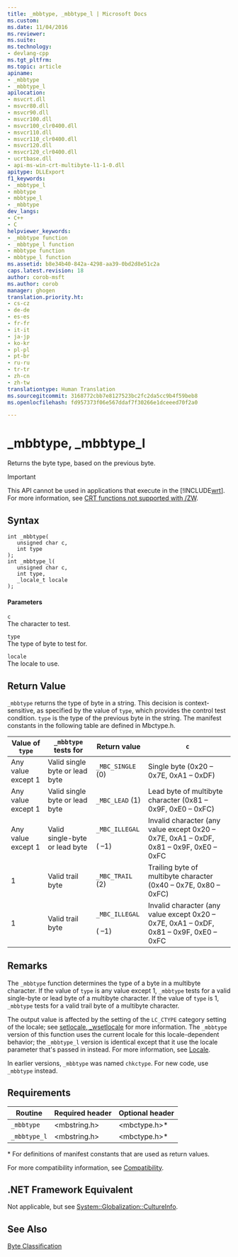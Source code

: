 ```yaml
---
title: _mbbtype, _mbbtype_l | Microsoft Docs
ms.custom: 
ms.date: 11/04/2016
ms.reviewer: 
ms.suite: 
ms.technology:
- devlang-cpp
ms.tgt_pltfrm: 
ms.topic: article
apiname:
- _mbbtype
- _mbbtype_l
apilocation:
- msvcrt.dll
- msvcr80.dll
- msvcr90.dll
- msvcr100.dll
- msvcr100_clr0400.dll
- msvcr110.dll
- msvcr110_clr0400.dll
- msvcr120.dll
- msvcr120_clr0400.dll
- ucrtbase.dll
- api-ms-win-crt-multibyte-l1-1-0.dll
apitype: DLLExport
f1_keywords:
- _mbbtype_l
- mbbtype
- mbbtype_l
- _mbbtype
dev_langs:
- C++
- C
helpviewer_keywords:
- _mbbtype function
- _mbbtype_l function
- mbbtype function
- mbbtype_l function
ms.assetid: b8e34b40-842a-4298-aa39-0bd2d8e51c2a
caps.latest.revision: 18
author: corob-msft
ms.author: corob
manager: ghogen
translation.priority.ht:
- cs-cz
- de-de
- es-es
- fr-fr
- it-it
- ja-jp
- ko-kr
- pl-pl
- pt-br
- ru-ru
- tr-tr
- zh-cn
- zh-tw
translationtype: Human Translation
ms.sourcegitcommit: 3168772cbb7e8127523bc2fc2da5cc9b4f59beb8
ms.openlocfilehash: fd957373f06e567ddaf7f30266e1dceeed70f2a0

---
```

# _mbbtype, _mbbtype_l
Returns the byte type, based on the previous byte.  
  
> [!IMPORTANT]
>  This API cannot be used in applications that execute in the [!INCLUDE[wrt](../../atl/reference/includes/wrt_md.md)]. For more information, see [CRT functions not supported with /ZW](http://msdn.microsoft.com/library/windows/apps/jj606124.aspx).  
  
## Syntax  
  
```  
int _mbbtype(  
   unsigned char c,  
   int type   
);  
int _mbbtype_l(  
   unsigned char c,  
   int type,  
   _locale_t locale  
);  
```  
  
#### Parameters  
 `c`  
 The character to test.  
  
 `type`  
 The type of byte to test for.  
  
 `locale`  
 The locale to use.  
  
## Return Value  
 `_mbbtype` returns the type of byte in a string. This decision is context-sensitive, as specified by the value of `type`, which provides the control test condition. `type` is the type of the previous byte in the string. The manifest constants in the following table are defined in Mbctype.h.  
  
|Value of `type`|`_mbbtype` tests for|Return value|`c`|  
|---------------------|--------------------------|------------------|---------|  
|Any value except 1|Valid single byte or lead byte|`_MBC_SINGLE` (0)|Single byte (0x20 – 0x7E, 0xA1 – 0xDF)|  
|Any value except 1|Valid single byte or lead byte|`_MBC_LEAD` (1)|Lead byte of multibyte character (0x81 – 0x9F, 0xE0 – 0xFC)|  
|Any value except 1|Valid single-byte or lead byte|`_MBC_ILLEGAL`<br /><br /> ( –1)|Invalid character (any value except 0x20 – 0x7E, 0xA1 – 0xDF, 0x81 – 0x9F, 0xE0 – 0xFC|  
|1|Valid trail byte|`_MBC_TRAIL` (2)|Trailing byte of multibyte character (0x40 – 0x7E, 0x80 – 0xFC)|  
|1|Valid trail byte|`_MBC_ILLEGAL`<br /><br /> ( –1)|Invalid character (any value except 0x20 – 0x7E, 0xA1 – 0xDF, 0x81 – 0x9F, 0xE0 – 0xFC|  
  
## Remarks  
 The `_mbbtype` function determines the type of a byte in a multibyte character. If the value of `type` is any value except 1, `_mbbtype` tests for a valid single-byte or lead byte of a multibyte character. If the value of `type` is 1, `_mbbtype` tests for a valid trail byte of a multibyte character.  
  
 The output value is affected by the setting of the `LC_CTYPE` category setting of the locale; see [setlocale, _wsetlocale](../../c-runtime-library/reference/setlocale-wsetlocale.md) for more information. The `_mbbtype` version of this function uses the current locale for this locale-dependent behavior; the `_mbbtype_l` version is identical except that it use the locale parameter that's passed in instead. For more information, see [Locale](../../c-runtime-library/locale.md).  
  
 In earlier versions, `_mbbtype` was named `chkctype`. For new code, use `_mbbtype` instead.  
  
## Requirements  
  
|Routine|Required header|Optional header|  
|-------------|---------------------|---------------------|  
|`_mbbtype`|\<mbstring.h>|\<mbctype.h>*|  
|`_mbbtype_l`|\<mbstring.h>|\<mbctype.h>*|  
  
 \* For definitions of manifest constants that are used as return values.  
  
 For more compatibility information, see [Compatibility](../../c-runtime-library/compatibility.md).  
  
## .NET Framework Equivalent  
 Not applicable, but see [System::Globalization::CultureInfo](https://msdn.microsoft.com/en-us/library/system.globalization.cultureinfo.aspx).  
  
## See Also  
 [Byte Classification](../../c-runtime-library/byte-classification.md)


<!--HONumber=Jan17_HO2-->


